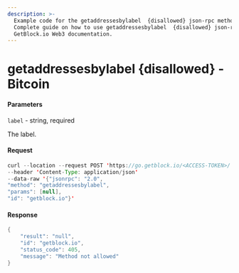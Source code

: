 ```yaml
---
description: >-
  Example code for the getaddressesbylabel  {disallowed} json-rpc method.
  Сomplete guide on how to use getaddressesbylabel  {disallowed} json-rpc in
  GetBlock.io Web3 documentation.
---
```


# getaddressesbylabel {disallowed} - Bitcoin

#### Parameters

`label` - string, required

The label.

#### Request

```java
curl --location --request POST 'https://go.getblock.io/<ACCESS-TOKEN>/' 
--header 'Content-Type: application/json' 
--data-raw '{"jsonrpc": "2.0",
"method": "getaddressesbylabel",
"params": [null],
"id": "getblock.io"}'
```

#### Response

```java
{
    "result": "null",
    "id": "getblock.io",
    "status_code": 405,
    "message": "Method not allowed"
}
```
